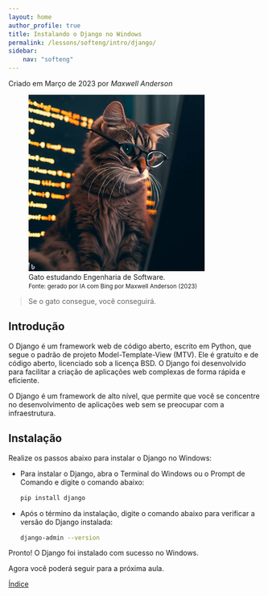 ```yaml
---
layout: home
author_profile: true
title: Instalando o Django no Windows
permalink: /lessons/softeng/intro/django/
sidebar:
    nav: "softeng"
---
```

Criado em Março de 2023 por *Maxwell Anderson*

<figure>
    <img src="../../../../assets/images/gpt/cat_studying_glasses3.jpg" width="350" alt="Gato estudando usando óculos. Prompt: Create an image of a cat studying software engineering">
    <figcaption>Gato estudando Engenharia de Software.</figcaption>
    <small>Fonte: gerado por IA com Bing por Maxwell Anderson (2023)</small>
</figure>

> Se o gato consegue, você conseguirá.

## Introdução

O Django é um framework web de código aberto, escrito em Python, que segue o padrão de projeto Model-Template-View (MTV). Ele é gratuito e de código aberto, licenciado sob a licença BSD. O Django foi desenvolvido para facilitar a criação de aplicações web complexas de forma rápida e eficiente.

O Django é um framework de alto nível, que permite que você se concentre no desenvolvimento de aplicações web sem se preocupar com a infraestrutura.

## Instalação

Realize os passos abaixo para instalar o Django no Windows:

- Para instalar o Django, abra o Terminal do Windows ou o Prompt de Comando e digite o comando abaixo:

    ```bash
    pip install django
    ```

- Após o término da instalação, digite o comando abaixo para verificar a versão do Django instalada:

    ```bash
    django-admin --version
    ```

Pronto! O Django foi instalado com sucesso no Windows.

Agora você poderá seguir para a próxima aula.

<!-- [Configurando as extensões do VSCode](06.%20Configurando%20as%20extensões%20do%20VSCode.md) -->

[Índice](/lessons/softeng/)
